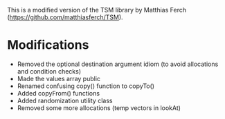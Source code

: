 This is a modified version of the TSM library by Matthias Ferch (https://github.com/matthiasferch/TSM).

# Modifications
* Removed the optional destination argument idiom (to avoid allocations and condition checks)
* Made the values array public
* Renamed confusing copy() function to copyTo()
* Added copyFrom() functions
* Added randomization utility class
* Removed some more allocations (temp vectors in lookAt)
